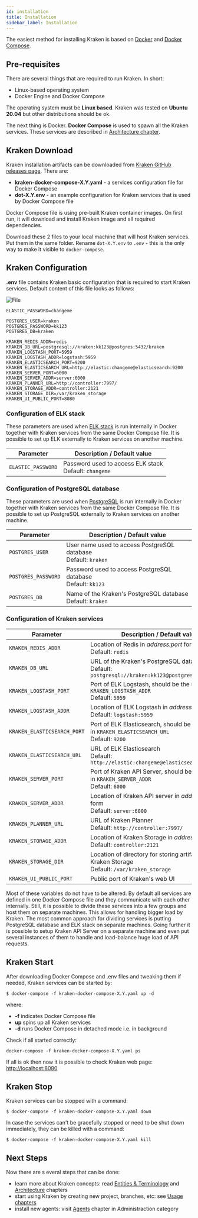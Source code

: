 ```yaml
---
id: installation
title: Installation
sidebar_label: Installation
---
```


The easiest method for installing Kraken is based on [Docker](https://www.docker.com/) and [Docker Compose](https://docs.docker.com/compose/).

## Pre-requisites

There are several things that are required to run Kraken. In short:

- Linux-based operating system
- Docker Engine and Docker Compose

The operating system must be **Linux based**. Kraken was tested on **Ubuntu 20.04**
but other distributions should be ok.

The next thing is Docker. **Docker Compose** is used to spawn all the Kraken services.
These services are described in [Architecture chapter](architecture.md).

## Kraken Download

Kraken installation artifacts can be downloaded from [Kraken GitHub releases page](https://github.com/Kraken-CI/kraken/releases).
There are:

- **kraken-docker-compose-X.Y.yaml** - a services configuration file for Docker Compose
- **dot-X.Y.env** - an example configuration for Kraken services that is used by Docker Compose file

Docker Compose file is using pre-built Kraken container images. On first run, it will download and install Kraken image and all required dependencies.

Download these 2 files to your local machine that will host Kraken services. Put them in the same folder.
Rename `dot-X.Y.env` to `.env` - this is the only way to make it visible to `docker-compose`.

## Kraken Configuration

**.env** file contains Kraken basic configuration that is required to start Kraken services.
Default content of this file looks as follows:

![File](https://raw.githubusercontent.com/Kraken-CI/kraken/master/.env)

```
ELASTIC_PASSWORD=changeme

POSTGRES_USER=kraken
POSTGRES_PASSWORD=kk123
POSTGRES_DB=kraken

KRAKEN_REDIS_ADDR=redis
KRAKEN_DB_URL=postgresql://kraken:kk123@postgres:5432/kraken
KRAKEN_LOGSTASH_PORT=5959
KRAKEN_LOGSTASH_ADDR=logstash:5959
KRAKEN_ELASTICSEARCH_PORT=9200
KRAKEN_ELASTICSEARCH_URL=http://elastic:changeme@elasticsearch:9200
KRAKEN_SERVER_PORT=6000
KRAKEN_SERVER_ADDR=server:6000
KRAKEN_PLANNER_URL=http://controller:7997/
KRAKEN_STORAGE_ADDR=controller:2121
KRAKEN_STORAGE_DIR=/var/kraken_storage
KRAKEN_UI_PUBLIC_PORT=8080
```

### Configuration of ELK stack

These parameters are used when [ELK stack](https://www.elastic.co/) is run
internally in Docker together with Kraken services from the same Docker
Compose file. It is possible to set up ELK externally to Kraken
services on another machine.

| Parameter                   | Description / Default value                                                                            |
|-----------------------------|--------------------------------------------------------------------------------------------------------|
| `ELASTIC_PASSWORD`          | Password used to access ELK stack<br/>Default: `changeme`                                              |

### Configuration of PostgreSQL database

These parameters are used when [PostgreSQL](https://www.postgresql.org/) is run internally in Docker together with
Kraken services from the same Docker Compose file. It is possible to
set up PostgreSQL externally to Kraken services on another machine.

| Parameter                   | Description / Default value                                                                            |
|-----------------------------|--------------------------------------------------------------------------------------------------------|
| `POSTGRES_USER`             | User name used to access PostgreSQL database<br/>Default: `kraken`                                     |
| `POSTGRES_PASSWORD`         | Password used to access PostgreSQL database<br/>Default: `kk123`                                       |
| `POSTGRES_DB`               | Name of the Kraken's PostgreSQL database<br/>Default: `kraken`                                         |

### Configuration of Kraken services

| Parameter                   | Description / Default value                                                                            |
|-----------------------------|--------------------------------------------------------------------------------------------------------|
| `KRAKEN_REDIS_ADDR`         | Location of Redis in _address:port_ form<br/>Default: `redis`                                          |
| `KRAKEN_DB_URL`             | URL of the Kraken's PostgreSQL database<br/>Default: `postgresql://kraken:kk123@postgres:5432/kraken`  |
| `KRAKEN_LOGSTASH_PORT`      | Port of ELK Logstash, should be the same as in `KRAKEN_LOGSTASH_ADDR`<br/>Default: `5959`              |
| `KRAKEN_LOGSTASH_ADDR`      | Location of ELK Logstash in _address:port_ form<br/>Default: `logstash:5959`                           |
| `KRAKEN_ELASTICSEARCH_PORT` | Port of ELK Elasticsearch, should be the same as in `KRAKEN_ELASTICSEARCH_URL`<br/>Default: `9200`     |
| `KRAKEN_ELASTICSEARCH_URL`  | URL of ELK Elasticsearch<br/>Default: `http://elastic:changeme@elasticsearch:9200`                     |
| `KRAKEN_SERVER_PORT`        | Port of Kraken API Server, should be the same as in `KRAKEN_SERVER_ADDR`<br/>Default: `6000`           |
| `KRAKEN_SERVER_ADDR`        | Location of Kraken API server in _address:port_ form<br/>Default: `server:6000`                        |
| `KRAKEN_PLANNER_URL`        | URL of Kraken Planner<br/>Default: `http://controller:7997/`                                           |
| `KRAKEN_STORAGE_ADDR`       | Location of Kraken Storage in _address:port_ form<br/>Default: `controller:2121`                       |
| `KRAKEN_STORAGE_DIR`        | Location of directory for storing artifacts, used by Kraken Storage<br/>Default: `/var/kraken_storage` |
| `KRAKEN_UI_PUBLIC_PORT`     | Public port of Kraken's web UI                                                                         |

Most of these variables do not have to be altered. By default all
services are defined in one Docker Compose file and they communicate
with each other internally. Still, it is possible to divide these
services into a few groups and host them on separate machines. This
allows for handling bigger load by Kraken. The most common approach for
dividing services is putting PostgreSQL database and ELK stack on
separate machines. Going further it is possible to setup Kraken API Server
on a separate machine and even put several instances of them to handle
and load-balance huge load of API requests.

## Kraken Start

After downloading Docker Compose and .env files and tweaking them if needed,
Kraken services can be started by:

```console
$ docker-compose -f kraken-docker-compose-X.Y.yaml up -d
```

where:

- **-f** indicates Docker Compose file
- **up** spins up all Kraken services
- **-d** runs Docker Compose in detached mode i.e. in background

Check if all started correctly:

```console
docker-compose -f kraken-docker-compose-X.Y.yaml ps
```

If all is ok then now it is possible to check Kraken web page: [http://localhost:8080](http://localhost:8080)

## Kraken Stop

Kraken services can be stopped with a command:

```console
$ docker-compose -f kraken-docker-compose-X.Y.yaml down
```

In case the services can't be gracefully stopped or need to be shut down immediately,
they can be killed with a command:

```console
$ docker-compose -f kraken-docker-compose-X.Y.yaml kill
```
## Next Steps

Now there are s everal steps that can be done:

- learn more about Kraken concepts: read [Entities & Terminology](entities) and [Architecture](architecture) chapters
- start using Kraken by creating new project, branches, etc: see [Usage chapters](proj-branches)
- install new agents: visit [Agents](agents) chapter in Administraction category
